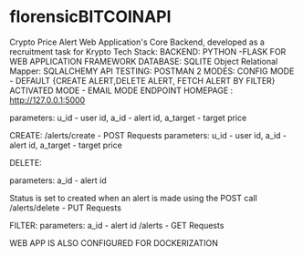 # florensicBITCOINAPI

Crypto Price Alert Web Application's Core Backend, developed as a recruitment task for Krypto
Tech Stack:
BACKEND: PYTHON -FLASK FOR WEB APPLICATION FRAMEWORK
DATABASE: SQLITE
Object Relational Mapper: SQLALCHEMY
API TESTING: POSTMAN
2 MODES:
CONFIG MODE - DEFAULT {CREATE ALERT,DELETE ALERT, FETCH ALERT BY FILTER}
ACTIVATED MODE - EMAIL MODE ENDPOINT
HOMEPAGE : http://127.0.0.1:5000

parameters: u_id - user id, a_id - alert id, a_target - target price



CREATE:
/alerts/create - POST Requests
parameters: u_id - user id, a_id - alert id, a_target - target price

DELETE:

parameters: a_id - alert id

Status is set to created when an alert is made using the POST call
/alerts/delete - PUT Requests

FILTER:
parameters: a_id - alert id
/alerts - GET Requests

WEB APP IS ALSO CONFIGURED FOR DOCKERIZATION

